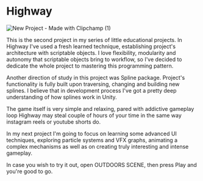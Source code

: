 # Highway
![New Project - Made with Clipchamp (1)](https://github.com/AlkatrazFromMajula/Highway/assets/61757792/fd3b1fc6-49fe-48ba-a6c2-2f2cd3b09d9e)

This is the second project in my series of little educational projects. In Highway I've used a fresh learned technique,
establishing project's architecture with scriptable objects. I love flexibility, modularity and autonomy that scriptable objects
bring to workflow, so I've decided to dedicate the whole project to mastering this programming pattern. 

Another direction of study in this project was Spline package. Project's functionality is fully built upon traversing, changing 
and building new splines. I believe that in development process I've got a pretty deep understanding of how splines work in Unity.

The game itself is very simple and relaxing, pared with addictive gameplay loop Highway may steal couple of hours of your time in 
the same way instagram reels or youtube shorts do. 

In my next project I'm going to focus on learning some advanced UI techniques, exploring particle systems and VFX graphs, animating 
a complex mechanisms as well as on creating truly interesting and intense gameplay.

In case you wish to try it out, open OUTDOORS SCENE, then press Play and you're good to go.

